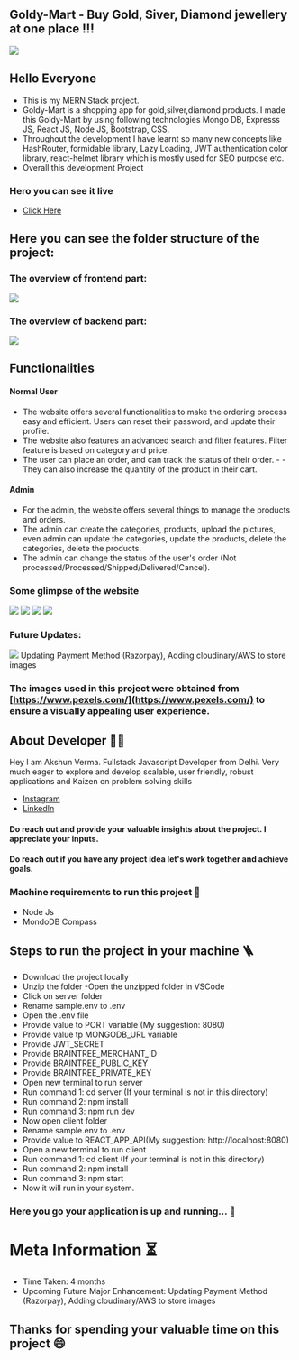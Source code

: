 ## Goldy-Mart - Buy Gold, Siver, Diamond jewellery at one place !!!

![](./images/todo.png)

## Hello Everyone

- This is my MERN Stack project.
- Goldy-Mart is a shopping app for gold,silver,diamond products. I made this Goldy-Mart by using following technologies Mongo DB, Expresss JS, React JS, Node JS, Bootstrap, CSS.
- Throughout the development I have learnt so many new concepts like HashRouter, formidable library, Lazy Loading, JWT authentication color library, react-helmet library which is mostly used for SEO purpose etc.
- Overall this development Project

### Hero you can see it live

- [Click Here](https://goldy-mart45.onrender.com/)

## Here you can see the folder structure of the project:

### The overview of frontend part:

![](/imagess/Frontend.png)

### The overview of backend part:

![](/imagess/Backend.png)

## Functionalities

#### Normal User

- The website offers several functionalities to make the ordering process easy and efficient. Users can reset their password, and update their profile.
- The website also features an advanced search and filter features. Filter feature is based on category and price.
- The user can place an order, and can track the status of their order. - - They can also increase the quantity of the product in their cart.

#### Admin

- For the admin, the website offers several things to manage the products and orders.
- The admin can create the categories, products, upload the pictures, even admin can update the categories, update the products, delete the categories, delete the products.
- The admin can change the status of the user's order (Not processed/Processed/Shipped/Delivered/Cancel).

### Some glimpse of the website

![](/imagess/img1.png)
![](/imagess/img2.png)
![](/imagess/img3.png)
![](/imagess/img4.png)

### Future Updates:

![](https://img.shields.io/badge/New-Update-brightgreen) Updating Payment Method (Razorpay), Adding cloudinary/AWS to store images

### The images used in this project were obtained from [https://www.pexels.com/](https://www.pexels.com/) to ensure a visually appealing user experience.

## About Developer 👨‍💻

Hey I am Akshun Verma. Fullstack Javascript Developer from Delhi. Very much eager to explore and develop scalable, user friendly, robust applications and Kaizen on problem solving skills

- [Instagram](https://www.instagram.com/akshunn_3945/)
- [LinkedIn](https://www.linkedin.com/in/akshun-verma-98110b214/)

#### Do reach out and provide your valuable insights about the project. I appreciate your inputs.

#### Do reach out if you have any project idea let's work together and achieve goals.

### Machine requirements to run this project 🎯

- Node Js
- MondoDB Compass

## Steps to run the project in your machine 🪜

- Download the project locally
- Unzip the folder
  -Open the unzipped folder in VSCode
- Click on server folder
- Rename sample.env to .env
- Open the .env file
- Provide value to PORT variable (My suggestion: 8080)
- Provide value tp MONGODB_URL variable
- Provide JWT_SECRET
- Provide BRAINTREE_MERCHANT_ID
- Provide BRAINTREE_PUBLIC_KEY
- Provide BRAINTREE_PRIVATE_KEY
- Open new terminal to run server
- Run command 1: cd server (If your terminal is not in this directory)
- Run command 2: npm install
- Run command 3: npm run dev
- Now open client folder
- Rename sample.env to .env
- Provide value to REACT_APP_API(My suggestion: http://localhost:8080)
- Open a new terminal to run client
- Run command 1: cd client (If your terminal is not in this directory)
- Run command 2: npm install
- Run command 3: npm start
- Now it will run in your system.

### Here you go your application is up and running... 🎉

# Meta Information ⏳

- Time Taken: 4 months
- Upcoming Future Major Enhancement: Updating Payment Method (Razorpay), Adding cloudinary/AWS to store images

## Thanks for spending your valuable time on this project 😄

